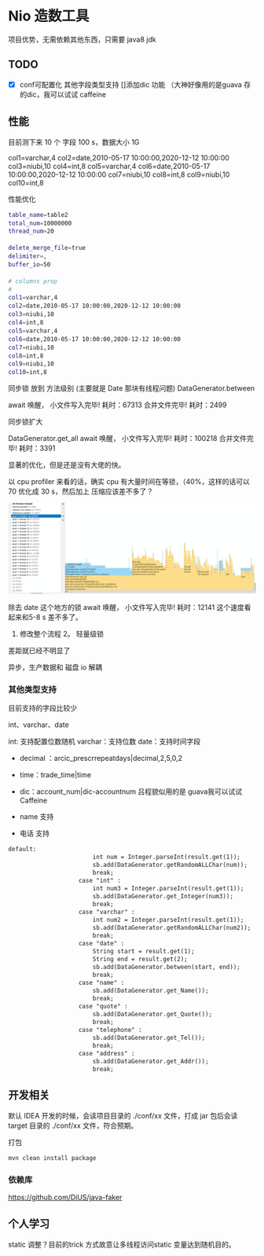 # Nio 造数工具

项目优势，无需依赖其他东西，只需要 java8 jdk


## TODO

- [x] conf可配置化
其他字段类型支持
[]添加dic 功能 （大神好像用的是guava 存的dic，我可以试试 caffeine


## 性能

目前测下来 10 个 字段 100 s，数据大小 1G


col1=varchar,4
col2=date,2010-05-17 10:00:00,2020-12-12 10:00:00
col3=niubi,10
col4=int,8
col5=varchar,4
col6=date,2010-05-17 10:00:00,2020-12-12 10:00:00
col7=niubi,10
col8=int,8
col9=niubi,10
col10=int,8


性能优化
```bash
table_name=table2
total_num=10000000
thread_num=20

delete_merge_file=true
delimiter=,
buffer_io=50

# columns prop
#
col1=varchar,4
col2=date,2010-05-17 10:00:00,2020-12-12 10:00:00
col3=niubi,10
col4=int,8
col5=varchar,4
col6=date,2010-05-17 10:00:00,2020-12-12 10:00:00
col7=niubi,10
col8=int,8
col9=niubi,10
col10=int,8
```

同步锁 放到 方法级别 (主要就是 Date 那块有线程问题)
DataGenerator.between

await 唤醒， 小文件写入完毕! 耗时：67313
合并文件完毕! 耗时：2499

同步锁扩大

DataGenerator.get_all
await 唤醒， 小文件写入完毕! 耗时：100218
合并文件完毕! 耗时：3391

显著的优化，但是还是没有大佬的快。

以 cpu profiler 来看的话，确实 cpu 有大量时间在等锁，（40%，这样的话可以70  优化成 30 s，然后加上 压缩应该差不多了？

![cpu](./assets/README-1627025684870.png)

除去 date 这个地方的锁
await 唤醒， 小文件写入完毕! 耗时：12141 这个速度看起来和5-8 s 差不多了。

1. 修改整个流程
2。 轻量级锁

差距就已经不明显了

异步，生产数据和 磁盘 io 解耦

### 其他类型支持

目前支持的字段比较少

int、varchar、date

int: 支持配置位数随机
varchar：支持位数
date：支持时间字段

- decimal ：arcic_prescrrepeatdays|decimal,2,5,0,2
- time：trade_time|time
- dic：account_num|dic-accountnum 吕程貌似用的是 guava我可以试试 Caffeine 

- name 支持
- 电话 支持

```
default:
                        int num = Integer.parseInt(result.get(1));
                        sb.add(DataGenerator.getRandomALLChar(num));
                        break;
                    case "int" :
                        int num3 = Integer.parseInt(result.get(1));
                        sb.add(DataGenerator.get_Integer(num3));
                        break;
                    case "varchar" :
                        int num2 = Integer.parseInt(result.get(1));
                        sb.add(DataGenerator.getRandomALLChar(num2));
                        break;
                    case "date" :
                        String start = result.get(1);
                        String end = result.get(2);
                        sb.add(DataGenerator.between(start, end));
                        break;
                    case "name" :
                        sb.add(DataGenerator.get_Name());
                        break;
                    case "quote" :
                        sb.add(DataGenerator.get_Quote());
                        break;
                    case "telephone" :
                        sb.add(DataGenerator.get_Tel());
                        break;
                    case "address" :
                        sb.add(DataGenerator.get_Addr());
                        break;
```

## 开发相关

默认 IDEA 开发的时候，会读项目目录的 ./conf/xx 文件，打成 jar 包后会读
target 目录的 ./conf/xx 文件，符合预期。

打包

```bash
mvn clean install package
```

### 依赖库

https://github.com/DiUS/java-faker

## 个人学习

static 调整？目前的trick 方式故意让多线程访问static 变量达到随机目的。